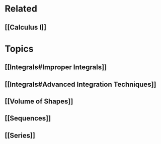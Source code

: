 # Related 

## [[Calculus I]]

# Topics

## [[Integrals#Improper Integrals]]
## [[Integrals#Advanced Integration Techniques]]
## [[Volume of Shapes]]
## [[Sequences]]
## [[Series]]

